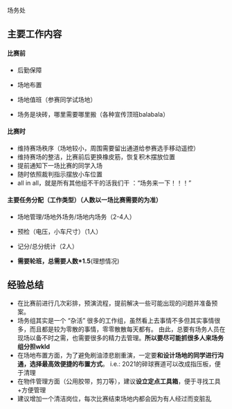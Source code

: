 场务处

## 主要工作内容

#### 比赛前

- 后勤保障
  
- 场地布置
  
- 场地值班（参赛同学试场地）
  
- 场务是块砖，哪里需要哪里搬（各种宣传顶班balabala）
  

#### 比赛时

- 维持赛场秩序（场地较小，周围需要留出通道给参赛选手移动遥控）
- 维持赛场的整洁，比赛前后更换橡皮筋，恢复积木摆放位置
- 提前通知下一场比赛的同学入场
- 随时依照裁判指示摆放小车位置
- all in all，就是所有其他组不干的活我们干 ：“场务来一下！！！”

#### 主要任务分配（工作类型）（人数以一场比赛需要的为准）

- 场地管理/场地外场务/场地内场务（2-4人）
  
- 预检（电压，小车尺寸）（1人）
  
- 记分/总分统计（2人）
  
- **需要轮班，总需要人数*1.5**(理想情况)
  

## 经验总结

- 在比赛前进行几次彩排，预演流程，提前解决一些可能出现的问题并准备预案。
- 场务组其实是一个 “杂活” 很多的工作组，虽然看上去事情不多但其实事情很多，而且都是较为零散的事情，零零散散每天都有。 由此，总要有场务人员在现场以备不时之需，也需要很多的精力去管理。**所以要尽可能抓很多人来场务组分担wkld**
- 在场地布置方面，为了避免刷油漆悲剧重演，一定要**和设计场地的同学进行沟通，选择最高效便捷的布置方式**。 i.e.: 2021的碎球赛道可以改成指压板，便于清理
- 在物件管理方面（公用胶带，剪刀等），建议**设立定点工具箱**，便于寻找工具+方便管理
- 建议增加一个清洁岗位，每次比赛结束场地内都会因为有人经过而变脏乱
